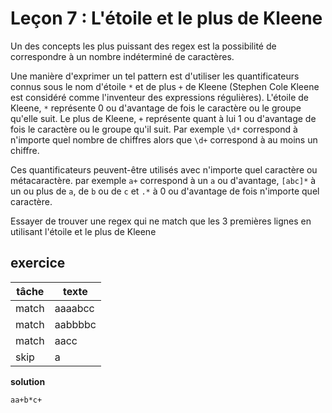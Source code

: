 # Leçon 7 : L'étoile et le plus de Kleene

Un des concepts les plus puissant des regex est la possibilité de correspondre à un nombre indéterminé de caractères.

Une manière d'exprimer un tel pattern est d'utiliser les quantificateurs connus sous le nom d'étoile `*` et de plus `+` de Kleene (Stephen Cole Kleene est considéré comme l'inventeur des expressions régulières). L'étoile de Kleene, `*` représente 0 ou d'avantage de fois le caractère ou le groupe qu'elle suit. Le plus de Kleene, `+` représente quant à lui 1 ou d'avantage de fois le caractère ou le groupe qu'il suit.
Par exemple `\d*` correspond à n'importe quel nombre de chiffres alors que `\d+` correspond à au moins un chiffre.

Ces quantificateurs peuvent-être utilisés avec n'importe quel caractère ou métacaractère. par exemple `a+` correspond à un `a` ou d'avantage, `[abc]*` à un ou plus de `a`, de `b` ou de `c` et `.*` à 0 ou d'avantage de fois n'importe quel caractère.

Essayer de trouver une regex qui ne match que les 3 premières lignes en utilisant l'étoile et le plus de Kleene

## exercice

| tâche | texte   |
| ----- | ------- |
| match | aaaabcc |
| match | aabbbbc |
| match | aacc    |
| skip  | a       |

**solution**

`aa+b*c+`
